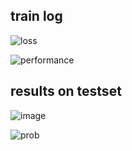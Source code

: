 ## train log

![loss](../log/Artery/CNN/loss.png)

![performance](../log/Artery/CNN/performance.png)


## results on testset

![image](../datasets/Artery/all/10471.bmp)

![prob](../log/Artery/CNN/graph/10471_prob.png)